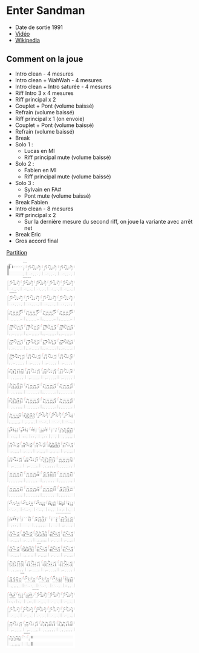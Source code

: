# Enter Sandman
- Date de sortie 1991
- [Vidéo](https://youtu.be/CD-E-LDc384?si=MopIs0LZqFXMOBeJ)
- [Wikipedia](https://fr.wikipedia.org/wiki/Enter_Sandman)

## Comment on la joue
- Intro clean - 4 mesures
- Intro clean + WahWah - 4 mesures
- Intro clean + Intro saturée - 4 mesures
- Riff Intro 3 x 4 mesures
- Riff principal x 2
- Couplet + Pont (volume baissé)
- Refrain (volume baissé)
- Riff principal x 1 (on envoie)
- Couplet + Pont (volume baissé)
- Refrain (volume baissé)
- Break
- Solo 1 :
  - Lucas en MI
  - Riff principal mute (volume baissé)
- Solo 2 :
  - Fabien en MI
  - Riff principal mute (volume baissé)
- Solo 3 :
  - Sylvain en FA#
  - Pont mute (volume baissé)
- Break Fabien
- Intro clean - 8 mesures
- Riff principal x 2
  - Sur la dernière mesure du second riff, on joue la variante avec arrêt net
- Break Eric
- Gros accord final

[Partition](Enter_Sandman.tg)

![Enter_Sandman.svg](Enter_Sandman.svg)